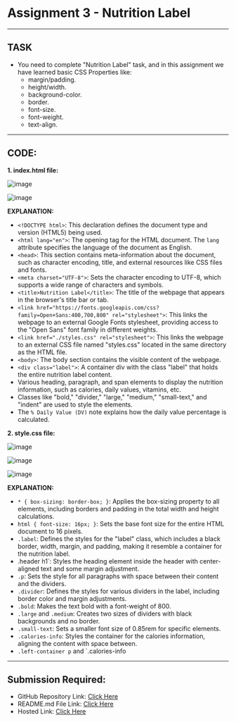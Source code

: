 # Assignment 3 - Nutrition Label
---
## TASK 
- You need to complete "Nutrition Label" task, and in this assignment we have learned basic CSS Properties like:
  - margin/padding.
  - height/width.
  - background-color.
  - border.
  - font-size.
  - font-weight.
  - text-align.
---
## CODE:

**1. index.html file:**

![image](https://github.com/Abhishek-Sharma-007/Geekster_Assignments/assets/84591804/3f7a0de2-d158-47dd-a6e2-6ad18dcd18b2)

![image](https://github.com/Abhishek-Sharma-007/Geekster_Assignments/assets/84591804/13b37c6d-6c57-476c-951b-cbe74748f49d)

**EXPLANATION:**
- `<!DOCTYPE html>`: This declaration defines the document type and version (HTML5) being used.
- `<html lang="en">`: The opening tag for the HTML document. The `lang` attribute specifies the language of the document as English.
- `<head>`: This section contains meta-information about the document, such as character encoding, title, and external resources like CSS files and fonts.
- `<meta charset="UTF-8">`: Sets the character encoding to UTF-8, which supports a wide range of characters and symbols.
- `<title>Nutrition Label</title>`: The title of the webpage that appears in the browser's title bar or tab.
- `<link href="https://fonts.googleapis.com/css?family=Open+Sans:400,700,800" rel="stylesheet">`: This links the webpage to an external Google Fonts stylesheet, providing access to the "Open Sans" font family in different weights.
- `<link href="./styles.css" rel="stylesheet">`: This links the webpage to an external CSS file named "styles.css" located in the same directory as the HTML file.
- `<body>`: The body section contains the visible content of the webpage.
- `<div class="label">`: A container div with the class "label" that holds the entire nutrition label content.
- Various heading, paragraph, and span elements to display the nutrition information, such as calories, daily values, vitamins, etc.
- Classes like "bold," "divider," "large," "medium," "small-text," and "indent" are used to style the elements.
- The `% Daily Value (DV)` note explains how the daily value percentage is calculated.

**2. style.css file:**

![image](https://github.com/Abhishek-Sharma-007/Geekster_Assignments/assets/84591804/fcff21e8-55cc-4cc5-91d9-32119d7ca95a)

![image](https://github.com/Abhishek-Sharma-007/Geekster_Assignments/assets/84591804/acd5ab2b-9174-4e5a-a2df-51ec12cb6fdc)

![image](https://github.com/Abhishek-Sharma-007/Geekster_Assignments/assets/84591804/130ca0bb-1709-4b0f-b725-b2585da00fa7)

**EXPLANATION:**
- `* { box-sizing: border-box; }`: Applies the box-sizing property to all elements, including borders and padding in the total width and height calculations.
-  `html { font-size: 16px; }`: Sets the base font size for the entire HTML document to 16 pixels.
-   `.label`: Defines the styles for the "label" class, which includes a black border, width, margin, and padding, making it resemble a container for the nutrition label.
-  .header h1`: Styles the heading element inside the header with center-aligned text and some margin adjustment.
- `.p`: Sets the style for all paragraphs with space between their content and the dividers.
- `.divider`: Defines the styles for various dividers in the label, including border color and margin adjustments.
- `.bold`: Makes the text bold with a font-weight of 800.
- `.large` and `.medium`: Creates two sizes of dividers with black backgrounds and no border.
- `.small-text`: Sets a smaller font size of 0.85rem for specific elements.
- `.calories-info`: Styles the container for the calories information, aligning the content with space between.
- `.left-container p` and `.calories-info

---
## Submission Required:
- GitHub Repository Link: [Click Here](https://github.com/Abhishek-Sharma-007/Geekster_Assignments/tree/master/28_Assignment_3-Nutrition_Label)
- README.md File Link: [Click Here](https://github.com/Abhishek-Sharma-007/Geekster_Assignments/blob/master/27_Assignment_3-Typography/README.md)
- Hosted Link: [Click Here](https://abhishek-sharma-007.github.io/Geekster_Assignments/28_Assignment_3-Nutrition_Label/index.html)
